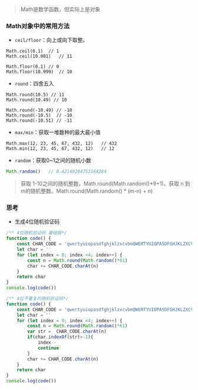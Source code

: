 > Math是数学函数，但实际上是对象
 
### Math对象中的常用方法
* `ceil/floor`：向上或向下取整。
``` JS
Math.ceil(0.1)  // 1
Math.ceil(10.001)   // 11

Math.floor(0.1) // 0
Math.floor(10.999)  // 10
```
* `round`：四舍五入
``` JS
Math.round(10.5) // 11
Math.round(10.49) // 10

Math.round(-10.49) // -10
Math.round(-10.5)  // -10
Math.round(-10.51) // -11
``` 
* `max/min`：获取一堆数种的最大最小值
``` JS
Math.max(12, 23, 45, 67, 432, 12)   // 432
Math.min(12, 23, 45, 67, 432, 12)   // 12
``` 
* `random`：获取0~1之间的随机小数
``` js
Math.random()   // 0.42149284753164284
``` 
> 获取 1-10之间的随机整数，Math.round(Math.random()*9+1)。获取 n 到 m的随机整数。Math.round(Math.random() * (m-n) + n)

### 思考
* 生成4位随机验证码
``` js
/** 4位随机验证码 基础版*/
function code() {
    const CHAR_CODE = 'qwertyuiopasdfghjklzxcvbmQWERTYUIOPASDFGHJKLZXCVBNM789561230'
    let char = ''
    for (let index = 0; index <4; index++) {
        const n = Math.round(Math.random()*61)
        char += CHAR_CODE.charAt(n)
    }
    return char
}
console.log(code())

/** 4位不重复的随机验证码*/
function code() {
    const CHAR_CODE = 'qwertyuiopasdfghjklzxcvbmQWERTYUIOPASDFGHJKLZXCVBNM789561230'
    let char = ''
    for (let index = 0; index <4; index++) {
        const n = Math.round(Math.random()*61)
        var str =  CHAR_CODE.charAt(n)
        if(char.indexOf(str)>-1){
            index--
            continue
        }
        char += CHAR_CODE.charAt(n)
    }
    return char
}
console.log(code())
``` 
